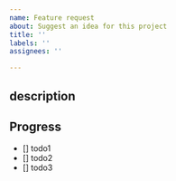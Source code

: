 ```yaml
---
name: Feature request
about: Suggest an idea for this project
title: ''
labels: ''
assignees: ''

---
```


## description

> 

## Progress

- [] todo1
- [] todo2
- [] todo3
